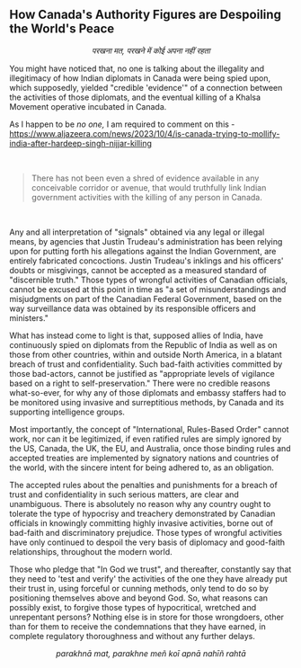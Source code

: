 ## How Canada's Authority Figures are Despoiling the World's Peace

<p align="center">
<em>परखना मत, परखने में कोई अपना नहीं रहता</em> 
</p>

You might have noticed that, no one is talking about the illegality and illegitimacy of how Indian diplomats in Canada were being spied upon, which supposedly, yielded "credible 'evidence'" of a connection between the activities of those diplomats, and the eventual killing of a Khalsa Movement operative incubated in Canada. 

As I happen to be *no one,* I am required to comment on this - https://www.aljazeera.com/news/2023/10/4/is-canada-trying-to-mollify-india-after-hardeep-singh-nijjar-killing 

<br>

>There has not been even a shred of evidence available in any conceivable corridor or avenue, that would truthfully link Indian government activities with the killing of any person in Canada. 

<br>

Any and all interpretation of "signals" obtained via any legal or illegal means, by agencies that Justin Trudeau's administration has been relying upon for putting forth his allegations against the Indian Government, are entirely fabricated concoctions. Justin Trudeau's inklings and his officers' doubts or misgivings, cannot be accepted as a measured standard of "discernible truth." Those types of wrongful activities of Canadian officials, cannot be excused at this point in time as "a set of misunderstandings and misjudgments on part of the Canadian Federal Government, based on the way surveillance data was obtained by its responsible officers and ministers." 

What has instead come to light is that, supposed allies of India, have continuously spied on diplomats from the Republic of India as well as on those from other countries, within and outside North America, in a blatant breach of trust and confidentiality. Such bad-faith activities committed by those bad-actors, cannot be justified as "appropriate levels of vigilance based on a right to self-preservation." There were no credible reasons what-so-ever, for why any of those diplomats and embassy staffers had to be monitored using invasive and surreptitious methods, by Canada and its supporting intelligence groups. 

Most importantly, the concept of "International, Rules-Based Order" cannot work, nor can it be legitimized, if even ratified rules are simply ignored by the US, Canada, the UK, the EU, and Australia, once those binding rules and accepted treaties are implemented by signatory nations and countries of the world, with the sincere intent for being adhered to, as an obligation. 

The accepted rules about the penalties and punishments for a breach of trust and confidentiality in such serious matters, are clear and unambiguous. There is absolutely no reason why any country ought to tolerate the type of hypocrisy and treachery demonstrated by Canadian officials in knowingly committing highly invasive activities, borne out of bad-faith and discriminatory prejudice. Those types of wrongful activities have only continued to despoil the very basis of diplomacy and good-faith relationships, throughout the modern world. 

Those who pledge that "In God we trust", and thereafter, constantly say that they need to 'test and verify' the activities of the one they have already put their trust in, using forceful or cunning methods, only tend to do so by positioning themselves above and beyond God. So, what reasons can possibly exist, to forgive those types of hypocritical, wretched and unrepentant persons? Nothing else is in store for those wrongdoers, other than for them to receive the condemnations that they have earned, in complete regulatory thoroughness and without any further delays. 

<p align="center">
<em>parakhnā mat, parakhne meñ koī apnā nahīñ rahtā</em>
</p>